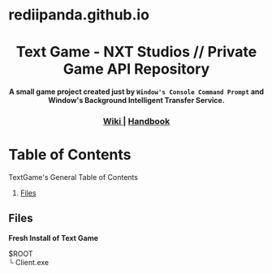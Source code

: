 # rediipanda.github.io
<h1 align="center">Text Game - NXT Studios // Private Game API Repository</h1>
<div align="center">
  <strong>A small game project created just by <code>Window's Console Command Prompt</code> and Window's Background Intelligent Transfer Service.</strong>
</div>
<div align="center">
  <h3>
    <a href="https://github.com/RediPanda/rediipanda.github.io/tree/master/github-assets/Wiki">
      Wiki
    </a>
    <span> | </span>
    <a href="https://github.com/RediPanda/rediipanda.github.io/tree/master/github-assets/Handbook">
      Handbook
    </a>
  </h3>
</div>

# Table of Contents

TextGame's General Table of Contents


1. [Files](#files)


## Files
<strong>Fresh Install of Text Game</strong>

 $ROOT 
 <br>   └ Client.exe